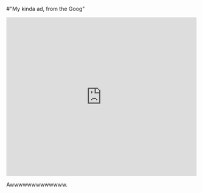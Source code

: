 #"My kinda ad, from the Goog"


 <iframe src="http://www.youtube.com/embed/auLJ6w80XRg?wmode=transparent" allowfullscreen frameborder="0" height="417" width="500"></iframe> <p /><div>Awwwwwwwwwwwww.</div>
 